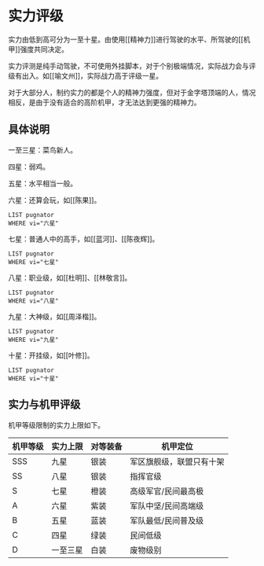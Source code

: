 # 实力评级

实力由低到高可分为一至十星。由使用[[精神力]]进行驾驶的水平、所驾驶的[[机甲]]强度共同决定。

实力评测是纯手动驾驶，不可使用外挂脚本，对于个别极端情况，实际战力会与评级有出入。如[[喻文州]]，实际战力高于评级一星。

对于大部分人，制约实力的都是个人的精神力强度，但对于金字塔顶端的人，情况相反，是由于没有适合的高阶机甲，才无法达到更强的精神力。

## 具体说明

一至三星：菜鸟新人。

四星：弱鸡。

五星：水平相当一般。

六星：还算会玩，如[[陈果]]。

```dataview
LIST pugnator
WHERE vi="六星"
```

七星：普通人中的高手，如[[蓝河]]、[[陈夜辉]]。

```dataview
LIST pugnator
WHERE vi="七星"
```

八星：职业级，如[[杜明]]、[[林敬言]]。

```dataview
LIST pugnator
WHERE vi="八星"
```

九星：大神级，如[[周泽楷]]。

```dataview
LIST pugnator
WHERE vi="九星"
```

十星：开挂级，如[[叶修]]。

```dataview
LIST pugnator
WHERE vi="十星"
```

## 实力与机甲评级

机甲等级限制的实力上限如下。

| 机甲等级 | 实力上限 | 对等装备 | 机甲定位         |
| ---- | ---- | ---- | ------ |
| SSS  | 九星   | 银装   | 军区旗舰级，联盟只有十架 |
| SS   | 八星   | 银装   | 指挥官级         |
| S    | 七星   | 橙装   | 高级军官/民间最高极   |
| A    | 六星   | 紫装   | 军队中坚/民间高端级   |
| B    | 五星   | 蓝装   | 军队最低/民间普及级   |
| C    | 四星   | 绿装   | 民间低级         |
| D    | 一至三星 | 白装   | 废物级别         |
